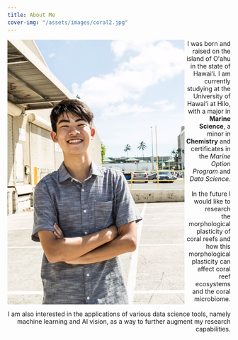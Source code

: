 ```yaml
---
title: About Me
cover-img: "/assets/images/coral2.jpg"
---
```


<img src="/assets/images/portrait.jpg" align="left" width="400px"/>

<div>
  <p align="right"> I was born and raised on the island of Oʻahu in the state of Hawaiʻi. I am currently studying at the University of Hawaiʻi at Hilo, with a major in <b>Marine Science</b>, a minor in <b>Chemistry</b> and certificates in the <i>Marine Option Program</i> and <i>Data Science</i>.
  <br>
  <br>
In the future I would like to research <br>
    the morphological plasticity of <br>
    coral reefs and how this morphological <br>
    plasticity can affect coral reef ecosystems <br>
    and the coral microbiome. 
  <br>
  <br>
I am also interested in the applications of various data science tools, namely machine learning and AI vision, as a way to further augment my research capabilities.</p>
  </div>

    
